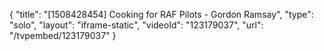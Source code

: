 {
    "title": "[1508428454] Cooking for RAF Pilots - Gordon Ramsay",
    "type": "solo",
    "layout": "iframe-static",
    "videoId": "123179037",
    "url": "\/tvpembed\/123179037"
}